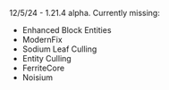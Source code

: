 12/5/24 - 1.21.4 alpha. Currently missing:
- Enhanced Block Entities
- ModernFix
- Sodium Leaf Culling
- Entity Culling
- FerriteCore
- Noisium
